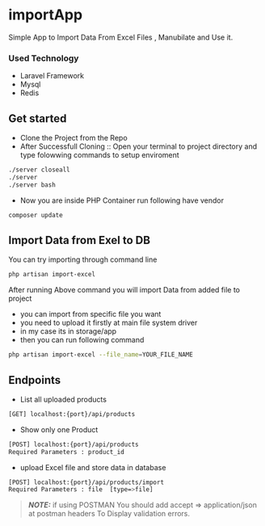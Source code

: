 # importApp
Simple App to Import Data From Excel Files , Manubilate and Use it.

### Used Technology ###
* Laravel Framework 
* Mysql
* Redis

## Get started ##
* Clone the Project from the Repo
* After Successfull Cloning  :: Open your terminal to project directory and type folowwing commands to setup enviroment
``` sh
./server closeall
./server
./server bash
```
* Now you are inside PHP Container run following have vendor
``` sh
composer update
```
## Import Data from Exel to DB ##

You can try importing through command line

``` sh
php artisan import-excel
```
After running Above command you will import Data from added file to project
 * you can import from specific file you want 
 * you need to upload it firstly at main file system driver
 * in my case its in storage/app
 * then you can run following command

``` sh
php artisan import-excel --file_name=YOUR_FILE_NAME
```

## Endpoints ##
* List all uploaded products
``` sh
[GET] localhost:{port}/api/products
```
* Show only one Product
``` sh
[POST] localhost:{port}/api/products
Required Parameters : product_id
```

* upload Excel file and store data in database
``` sh
[POST] localhost:{port}/api/products/import
Required Parameters : file  [type=>file]
```

> **_NOTE:_**  if using POSTMAN You should add accept => application/json at postman headers
> To Display validation errors.